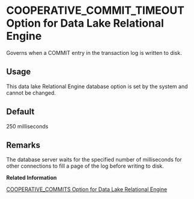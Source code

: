 <!-- loioa631963f84f2101592f8f2ded17059a5 -->

# COOPERATIVE\_COMMIT\_TIMEOUT Option for Data Lake Relational Engine

Governs when a COMMIT entry in the transaction log is written to disk.



<a name="loioa631963f84f2101592f8f2ded17059a5__section_rv2_mvs_swb"/>

## Usage

This data lake Relational Engine database option is set by the system and cannot be changed.



<a name="loioa631963f84f2101592f8f2ded17059a5__iq_refso_435"/>

## Default

250 milliseconds



<a name="loioa631963f84f2101592f8f2ded17059a5__iq_refso_437"/>

## Remarks

The database server waits for the specified number of milliseconds for other connections to fill a page of the log before writing to disk.

**Related Information**  


[COOPERATIVE\_COMMITS Option for Data Lake Relational Engine](cooperative-commits-option-for-data-lake-relational-engine-a631c5c.md "Controls when commits are written to disk.")

